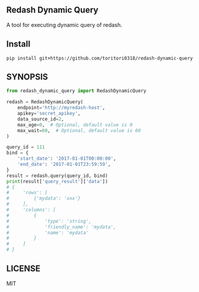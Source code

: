 ## Redash Dynamic Query

A tool for executing dynamic query of redash.

## Install

```
pip install git+https://github.com/toritori0318/redash-dynamic-query
```

## SYNOPSIS

```python
from redash_dynamic_query import RedashDynamicQuery

redash = RedashDynamicQuery(
    endpoint='http://myredash-host',
    apikey='secret_apikey',
    data_source_id=2,
    max_age=0,  # Optional, default value is 0
    max_wait=60,  # Optional, default value is 60
)

query_id = 111
bind = {
    'start_date': '2017-01-01T00:00:00',
    'end_date': '2017-01-01T23:59:59',
}
result = redash.query(query_id, bind)
print(result['query_result']['data'])
# {
#     'rows': [
#         {'mydata': 'xxx'}
#     ],
#     'columns': [
#         {
#             'type': 'string',
#             'friendly_name': 'mydata',
#             'name': 'mydata'
#         }
#     ]
# }
```

## LICENSE

MIT